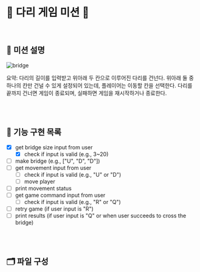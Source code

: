# **🌁 다리 게임 미션 🌉**

<br/>

## **🏁 미션 설명**
![bridge](https://images.fineartamerica.com/images-medium-large-5/crescent-city-connection-twin-bridges-evgeny-vasenev.jpg)

요약: 다리의 길이를 입력받고 위아래 두 칸으로 이루어진 다리를 건넌다. 위아래 둘 중 하나의 칸만 건널 수 있게 설정되어 있는데, 플레이어는 이동할 칸을 선택한다. 다리를 끝까지 건너면 게임이 종료되며, 실패하면 게임을 재시작하거나 종료한다.

<br/>
<br/>

## **📝 기능 구현 목록** ##
- [x] get bridge size input from user
    - [x] check if input is valid (e.g., 3~20)
- [ ] make bridge (e.g., ["U", "D", "D"])
- [ ] get movement input from user
    - [ ] check if input is valid (e.g., "U" or "D")
    - [ ] move player 
- [ ] print movement status
- [ ] get game command input from user
    - [ ] check if input is valid (e.g., "R" or "Q")
- [ ] retry game (if user input is "R")
- [ ] print results (if user input is "Q" or when user succeeds to cross the bridge)

<br/>
<br/>

## **🗂️ 파일 구성**
